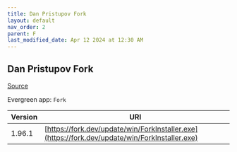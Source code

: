 ```yaml
---
title: Dan Pristupov Fork
layout: default
nav_order: 2
parent: F
last_modified_date: Apr 12 2024 at 12:30 AM
---
```


## Dan Pristupov Fork

[Source](https://www.fork.dev)

Evergreen app: `Fork`

| Version | URI                                                                                            |
| ------- | ---------------------------------------------------------------------------------------------- |
| 1.96.1  | [https://fork.dev/update/win/ForkInstaller.exe](https://fork.dev/update/win/ForkInstaller.exe) |
